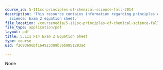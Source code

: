 ```yaml
---
course_id: 5-111sc-principles-of-chemical-science-fall-2014
description: 'This resource contains information regarding principles of chemical
  science: Exam 2 equation sheet.'
file_location: /coursemedia/5-111sc-principles-of-chemical-science-fall-2014/f2693696bf164923d89b56b0851293ad_MIT5_111F14_Exam2EquSheet.pdf
file_type: application/pdf
layout: pdf
title: 5.111 F14 Exam 2 Equation Sheet
type: course
uid: f2693696bf164923d89b56b0851293ad

---
```

None